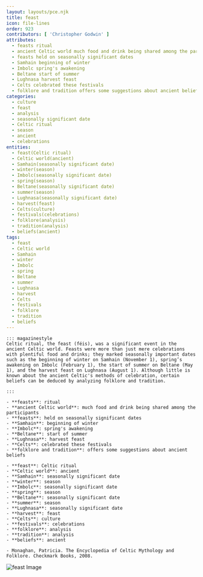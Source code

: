 ```yaml
---
layout: layouts/pce.njk
title: feast
icon: file-lines
order: 923
contributors: [ 'Christopher Godwin' ]
attributes:
  - feasts ritual
  - ancient Celtic world much food and drink being shared among the participants
  - feasts held on seasonally significant dates
  - Samhain beginning of winter
  - Imbolc spring's awakening
  - Beltane start of summer
  - Lughnasa harvest feast
  - Celts celebrated these festivals
  - folklore and tradition offers some suggestions about ancient beliefs
categories:
  - culture
  - feast
  - analysis
  - seasonally significant date
  - Celtic ritual
  - season
  - ancient
  - celebrations
entities:
  - feast(Celtic ritual)
  - Celtic world(ancient)
  - Samhain(seasonally significant date)
  - winter(season)
  - Imbolc(seasonally significant date)
  - spring(season)
  - Beltane(seasonally significant date)
  - summer(season)
  - Lughnasa(seasonally significant date)
  - harvest(feast)
  - Celts(culture)
  - festivals(celebrations)
  - folklore(analysis)
  - tradition(analysis)
  - beliefs(ancient)
tags:
  - feast
  - Celtic world
  - Samhain
  - winter
  - Imbolc
  - spring
  - Beltane
  - summer
  - Lughnasa
  - harvest
  - Celts
  - festivals
  - folklore
  - tradition
  - beliefs
---
```

``` tab [group1:Info]
::: magazinestyle
Celtic ritual, the feast (féis), was a significant event in the ancient Celtic world. Feasts were more than just mere celebrations with plentiful food and drinks; they marked seasonally important dates such as the beginning of winter on Samhain (November 1), spring’s awakening on Imbolc (February 1), the start of summer on Beltane (May 1), and the harvest feast on Lughnasa (August 1). Although little is known about the ancient Celtic's methods of celebration, certain beliefs can be deduced by analyzing folklore and tradition.

:::
```
``` tab [group1:Attributes]
- **feasts**: ritual
- **ancient Celtic world**: much food and drink being shared among the participants
- **feasts**: held on seasonally significant dates
- **Samhain**: beginning of winter
- **Imbolc**: spring's awakening
- **Beltane**: start of summer
- **Lughnasa**: harvest feast
- **Celts**: celebrated these festivals
- **folklore and tradition**: offers some suggestions about ancient beliefs
```
``` tab [group1:Entities]
- **feast**: Celtic ritual
- **Celtic world**: ancient
- **Samhain**: seasonally significant date
- **winter**: season
- **Imbolc**: seasonally significant date
- **spring**: season
- **Beltane**: seasonally significant date
- **summer**: season
- **Lughnasa**: seasonally significant date
- **harvest**: feast
- **Celts**: culture
- **festivals**: celebrations
- **folklore**: analysis
- **tradition**: analysis
- **beliefs**: ancient
```
``` tab [group1:Sources]
- Monaghan, Patricia. The Encyclopedia of Celtic Mythology and Folklore. Checkmark Books, 2008.
```
![feast Image](https://upload.wikimedia.org/wikipedia/commons/thumb/b/bf/Monreale-cattedrale-mosaik-abendmahl.JPG/1200px-Monreale-cattedrale-mosaik-abendmahl.JPG)
